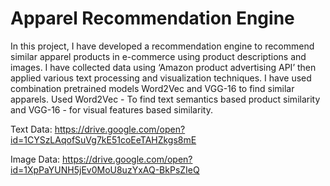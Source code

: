 # Apparel Recommendation Engine
In this project, I have developed a recommendation engine to recommend similar apparel products in e-commerce using product descriptions and images. I have collected data using ‘Amazon product advertising API’ then applied various text processing and visualization techniques. I have used combination pretrained models Word2Vec and VGG-16 to find similar apparels. Used Word2Vec - To find text semantics based product similarity and VGG-16 - for visual features based similarity.

Text Data: https://drive.google.com/open?id=1CYSzLAqofSuVg7kE51coEeTAHZkgs8mE

Image Data: https://drive.google.com/open?id=1XpPaYUNH5jEv0MoU8uzYxAQ-BkPsZIeQ
